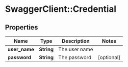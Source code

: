 # SwaggerClient::Credential

## Properties
Name | Type | Description | Notes
------------ | ------------- | ------------- | -------------
**user_name** | **String** | The user name | 
**password** | **String** | The password | [optional] 


